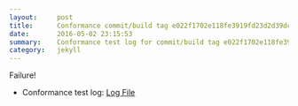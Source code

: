 ```yaml
---
layout:     post
title:      Conformance commit/build tag e022f1702e118fe3919fd23d2d39dce831a28fff
date:       2016-05-02 23:15:53
summary:    Conformance test log for commit/build tag e022f1702e118fe3919fd23d2d39dce831a28fff.
category:   jekyll
---
```


Failure!

- Conformance test log: [Log File](http://s3-us-west-2.amazonaws.com/kraken-e2e-logs/conformance/kraken_e022f1702e118fe3919fd23d2d39dce831a28fff.log)
